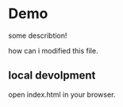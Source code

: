 # Demo

some describtion!

how can i modified this file.

## local devolpment

open index.html in your browser.
